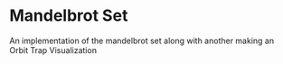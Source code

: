 # Mandelbrot Set
 An implementation of the mandelbrot set along with another making an Orbit Trap Visualization
